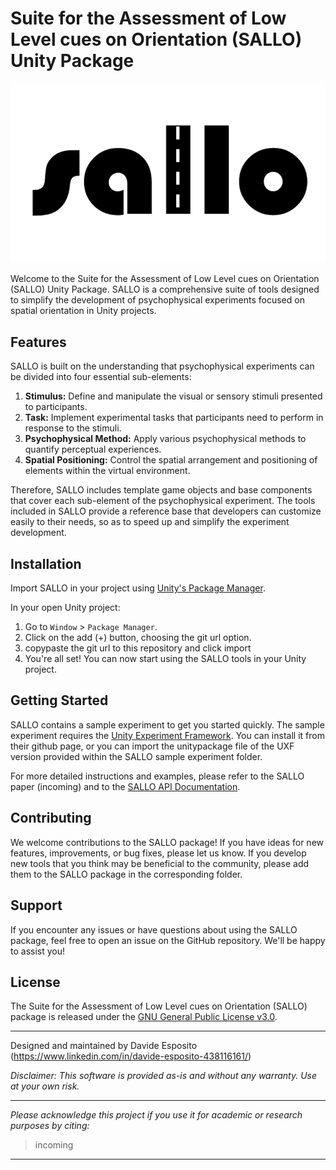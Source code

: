 # Suite for the Assessment of Low Level cues on Orientation (SALLO) Unity Package

<p align="center">
  <img src="media/sallo_logo.png">
</p>

Welcome to the Suite for the Assessment of Low Level cues on Orientation (SALLO) Unity Package. SALLO is a comprehensive suite of tools designed to simplify the development of psychophysical experiments focused on spatial orientation in Unity projects.

## Features

SALLO is built on the understanding that psychophysical experiments can be divided into four essential sub-elements:

1. **Stimulus:** Define and manipulate the visual or sensory stimuli presented to participants.
2. **Task:** Implement experimental tasks that participants need to perform in response to the stimuli.
3. **Psychophysical Method:** Apply various psychophysical methods to quantify perceptual experiences.
4. **Spatial Positioning:** Control the spatial arrangement and positioning of elements within the virtual environment.

Therefore, SALLO includes template game objects and base components that cover each sub-element of the psychophysical experiment. The tools included in SALLO provide a reference base that developers can customize easily to their needs, so as to speed up and simplify the experiment development. 

## Installation

Import SALLO in your project using [Unity's Package Manager](https://docs.unity3d.com/Manual/Packages.html).

In your open Unity project:
1. Go to `Window` > `Package Manager`.
2. Click on the add (+) button, choosing the git url option.
3. copypaste the git url to this repository and click import
4. You're all set! You can now start using the SALLO tools in your Unity project.

## Getting Started

SALLO contains a sample experiment to get you started quickly. The sample experiment requires the [Unity Experiment Framework](https://immersivecognition.com/unity-experiment-framework/). You can install it from their github page, or you can import the unitypackage file of the UXF version provided within the SALLO sample experiment folder.

For more detailed instructions and examples, please refer to the SALLO paper (incoming) and to the [SALLO API Documentation](https://davidespot.github.io/SALLO).

## Contributing

We welcome contributions to the SALLO package! If you have ideas for new features, improvements, or bug fixes, please let us know.
If you develop new tools that you think may be beneficial to the community, please add them to the SALLO package in the corresponding folder.

## Support

If you encounter any issues or have questions about using the SALLO package, feel free to open an issue on the GitHub repository. We'll be happy to assist you!

## License

The Suite for the Assessment of Low Level cues on Orientation (SALLO) package is released under the [GNU General Public License v3.0](LICENSE).

---

Designed and maintained by Davide Esposito (https://www.linkedin.com/in/davide-esposito-438116161/)

*Disclaimer: This software is provided as-is and without any warranty. Use at your own risk.*

---

*Please acknowledge this project if you use it for academic or research purposes by citing:*
>incoming

---
